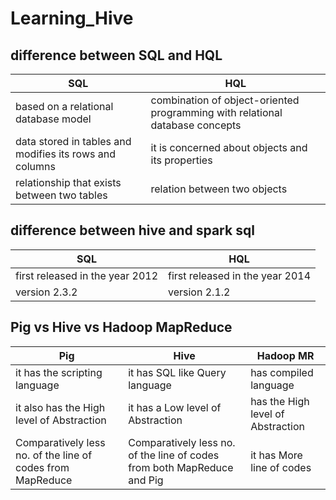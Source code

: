 # Learning_Hive

## difference between SQL and HQL

| SQL           | HQL           |
| ------------- | ------------- |
| based on a relational database model  | combination of object-oriented programming with relational database concepts  |
| data stored in tables and modifies its rows and columns  | it is concerned about objects and its properties  |
| relationship that exists between two tables | relation between two objects |

## difference between hive and spark sql


| SQL           | HQL           |
| ------------- | ------------- |
| first released in the year 2012 | first released in the year 2014 |
| version 2.3.2 | version 2.1.2 |

## Pig vs Hive vs Hadoop MapReduce

| Pig           | Hive           | Hadoop MR |
| ------------- | -------------  | --------- |
| it has the scripting language | it has SQL like Query language | has compiled language |
| it also has the High level of Abstraction | it has a Low level of Abstraction | has the High level of Abstraction |
| Comparatively less no. of the line of codes from MapReduce | Comparatively less no. of the line of codes from both MapReduce and Pig |  it has More line of codes |
